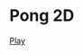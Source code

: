 # Pong 2D

[Play](https://humbrtodias.github.io/godot-2d-pong)

<!--
* [Tutorial](https://www.youtube.com/watch?v=kr1BoEbuveI)
* [actions/build-godot](https://github.com/marketplace/actions/build-godot)
-->

